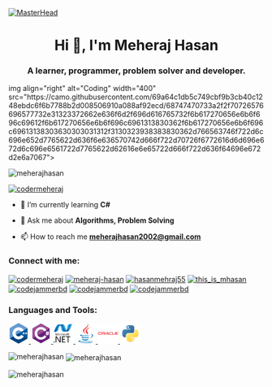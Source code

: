 [![MasterHead](https://camo.githubusercontent.com/f1c0fc76d120f760664938edd8e1818f9d407b03f8ce7d306e12094d8853b6a0/687474703a2f2f692e696d6775722e636f6d2f6337476d414a662e706e67)](https://rishavchanda.io)
<h1 align="center">Hi 👋, I'm Meheraj Hasan</h1>
<h3 align="center">A learner, programmer, problem solver and developer.</h3>
img align="right" alt="Coding" width="400" src="https://camo.githubusercontent.com/69a64c1db5c749cbf9b3cb40c1248ebdc6f6b7788b2d008506910a088af92ecd/68747470733a2f2f70726576696577732e31323372662e636f6d2f696d616765732f6b617270656e6b6f696c69612f6b617270656e6b6f696c6961313830362f6b617270656e6b6f696c69613138303630303031312f3130323938383830362d766563746f722d6c696e652d7765622d636f6e636570742d666f722d70726f6772616d6d696e672d6c696e6561722d7765622d62616e6e65722d666f722d636f64696e672d2e6a7067">

<p align="left"> <img src="https://komarev.com/ghpvc/?username=meherajhasan&label=Profile%20views&color=0e75b6&style=flat" alt="meherajhasan" /> </p>

<p align="left"> <a href="https://twitter.com/codermeheraj" target="blank"><img src="https://img.shields.io/twitter/follow/codermeheraj?logo=twitter&style=for-the-badge" alt="codermeheraj" /></a> </p>

- 🌱 I’m currently learning **C#**

- 💬 Ask me about **Algorithms, Problem Solving**

- 📫 How to reach me **meherajhasan2002@gmail.com**

<h3 align="left">Connect with me:</h3>
<p align="left">
<a href="https://twitter.com/codermeheraj" target="blank"><img align="center" src="https://raw.githubusercontent.com/rahuldkjain/github-profile-readme-generator/master/src/images/icons/Social/twitter.svg" alt="codermeheraj" height="30" width="40" /></a>
<a href="https://linkedin.com/in/meheraj-hasan" target="blank"><img align="center" src="https://raw.githubusercontent.com/rahuldkjain/github-profile-readme-generator/master/src/images/icons/Social/linked-in-alt.svg" alt="meheraj-hasan" height="30" width="40" /></a>
<a href="https://fb.com/hasanmehraj55" target="blank"><img align="center" src="https://raw.githubusercontent.com/rahuldkjain/github-profile-readme-generator/master/src/images/icons/Social/facebook.svg" alt="hasanmehraj55" height="30" width="40" /></a>
<a href="https://instagram.com/this_is_mhasan" target="blank"><img align="center" src="https://raw.githubusercontent.com/rahuldkjain/github-profile-readme-generator/master/src/images/icons/Social/instagram.svg" alt="this_is_mhasan" height="30" width="40" /></a>
<a href="https://www.codechef.com/users/codejammerbd" target="blank"><img align="center" src="https://cdn.jsdelivr.net/npm/simple-icons@3.1.0/icons/codechef.svg" alt="codejammerbd" height="30" width="40" /></a>
<a href="https://codeforces.com/profile/codejammerbd" target="blank"><img align="center" src="https://raw.githubusercontent.com/rahuldkjain/github-profile-readme-generator/master/src/images/icons/Social/codeforces.svg" alt="codejammerbd" height="30" width="40" /></a>
<a href="https://www.leetcode.com/codejammerbd" target="blank"><img align="center" src="https://raw.githubusercontent.com/rahuldkjain/github-profile-readme-generator/master/src/images/icons/Social/leet-code.svg" alt="codejammerbd" height="30" width="40" /></a>
</p>

<h3 align="left">Languages and Tools:</h3>
<p align="left"> <a href="https://www.w3schools.com/cpp/" target="_blank" rel="noreferrer"> <img src="https://raw.githubusercontent.com/devicons/devicon/master/icons/cplusplus/cplusplus-original.svg" alt="cplusplus" width="40" height="40"/> </a> <a href="https://www.w3schools.com/cs/" target="_blank" rel="noreferrer"> <img src="https://raw.githubusercontent.com/devicons/devicon/master/icons/csharp/csharp-original.svg" alt="csharp" width="40" height="40"/> </a> <a href="https://dotnet.microsoft.com/" target="_blank" rel="noreferrer"> <img src="https://raw.githubusercontent.com/devicons/devicon/master/icons/dot-net/dot-net-original-wordmark.svg" alt="dotnet" width="40" height="40"/> </a> <a href="https://www.java.com" target="_blank" rel="noreferrer"> <img src="https://raw.githubusercontent.com/devicons/devicon/master/icons/java/java-original.svg" alt="java" width="40" height="40"/> </a> <a href="https://www.oracle.com/" target="_blank" rel="noreferrer"> <img src="https://raw.githubusercontent.com/devicons/devicon/master/icons/oracle/oracle-original.svg" alt="oracle" width="40" height="40"/> </a> <a href="https://www.python.org" target="_blank" rel="noreferrer"> <img src="https://raw.githubusercontent.com/devicons/devicon/master/icons/python/python-original.svg" alt="python" width="40" height="40"/> </a> </p>

<p><img align="left" src="https://github-readme-stats.vercel.app/api/top-langs?username=meherajhasan&show_icons=true&locale=en&layout=compact" alt="meherajhasan" /></p>

<p>&nbsp;<img align="center" src="https://github-readme-stats.vercel.app/api?username=meherajhasan&show_icons=true&locale=en" alt="meherajhasan" /></p>

<p><img align="center" src="https://github-readme-streak-stats.herokuapp.com/?user=meherajhasan&" alt="meherajhasan" /></p>
